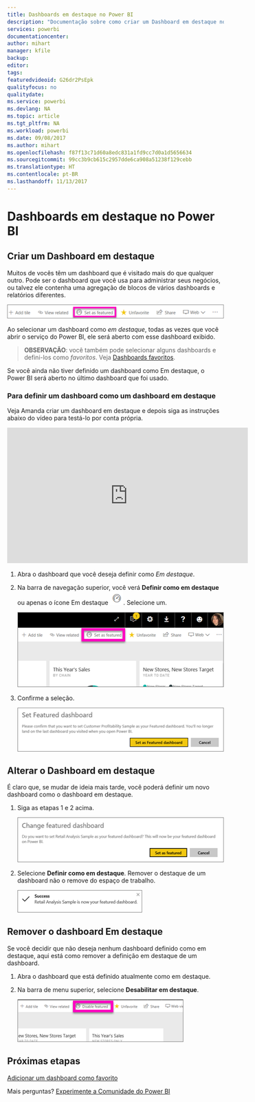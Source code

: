 ```yaml
---
title: Dashboards em destaque no Power BI
description: "Documentação sobre como criar um Dashboard em destaque no Power BI"
services: powerbi
documentationcenter: 
author: mihart
manager: kfile
backup: 
editor: 
tags: 
featuredvideoid: G26dr2PsEpk
qualityfocus: no
qualitydate: 
ms.service: powerbi
ms.devlang: NA
ms.topic: article
ms.tgt_pltfrm: NA
ms.workload: powerbi
ms.date: 09/08/2017
ms.author: mihart
ms.openlocfilehash: f87f13c71d60a8edc831a1fd9cc7d0a1d5656634
ms.sourcegitcommit: 99cc3b9cb615c2957dde6ca908a51238f129cebb
ms.translationtype: HT
ms.contentlocale: pt-BR
ms.lasthandoff: 11/13/2017
---
```

# <a name="featured-dashboards-in-power-bi"></a>Dashboards em destaque no Power BI
## <a name="create-a-featured-dashboard"></a>Criar um Dashboard em destaque
Muitos de vocês têm um dashboard que é visitado mais do que qualquer outro.  Pode ser o dashboard que você usa para administrar seus negócios, ou talvez ele contenha uma agregação de blocos de vários dashboards e relatórios diferentes.

![](media/service-dashboard-featured/power-bi-feature-nav.png)

Ao selecionar um dashboard como *em destaque*, todas as vezes que você abrir o serviço do Power BI, ele será aberto com esse dashboard exibido.  

> **OBSERVAÇÃO**: você também pode selecionar alguns dashboards e defini-los como *favoritos*. Veja [Dashboards favoritos](service-dashboard-favorite.md).
> 
> 

Se você ainda não tiver definido um dashboard como Em destaque, o Power BI será aberto no último dashboard que foi usado.  

### <a name="to-set-a-dashboard-as-featured"></a>Para definir um dashboard como **um dashboard em destaque**
Veja Amanda criar um dashboard em destaque e depois siga as instruções abaixo do vídeo para testá-lo por conta própria.

<iframe width="560" height="315" src="https://www.youtube.com/embed/G26dr2PsEpk" frameborder="0" allowfullscreen></iframe>



1. Abra o dashboard que você deseja definir como *Em destaque*. 
2. Na barra de navegação superior, você verá **Definir como em destaque** ou apenas o ícone Em destaque ![](media/service-dashboard-featured/power-bi-featured-icon.png). Selecione um.
   
    ![](media/service-dashboard-featured/power-bi-set-as-featured.png)
3. Confirme a seleção.
   
    ![](media/service-dashboard-featured/power-bi-create-featured.png)

## <a name="change-the-featured-dashboard"></a>Alterar o Dashboard em destaque
É claro que, se mudar de ideia mais tarde, você poderá definir um novo dashboard como o dashboard em destaque.

1. Siga as etapas 1 e 2 acima.
   
    ![](media/service-dashboard-featured/power-bi-change-feature.png)
2. Selecione **Definir como em destaque**. Remover o destaque de um dashboard não o remove do espaço de trabalho.  
   
    ![](media/service-dashboard-featured/power-bi-success.png)

## <a name="remove-the-featured-dashboard"></a>Remover o dashboard Em destaque
Se você decidir que não deseja nenhum dashboard definido como em destaque, aqui está como remover a definição em destaque de um dashboard.

1. Abra o dashboard que está definido atualmente como em destaque.
2. Na barra de menu superior, selecione **Desabilitar em destaque**.
   
    ![](media/service-dashboard-featured/power-bi-unfeature.png)

## <a name="next-steps"></a>Próximas etapas
[Adicionar um dashboard como favorito](service-dashboard-favorite.md)

Mais perguntas? [Experimente a Comunidade do Power BI](http://community.powerbi.com/)

